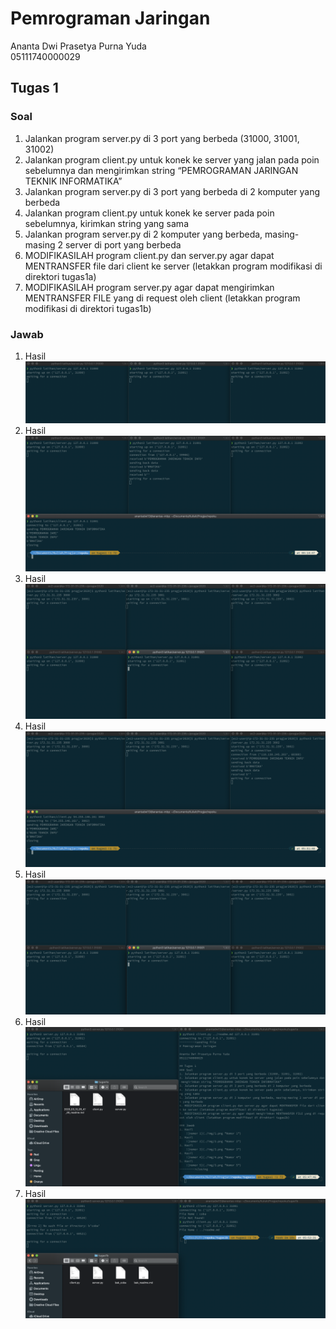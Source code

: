 # Pemrograman Jaringan

Ananta Dwi Prasetya Purna Yuda  
05111740000029

## Tugas 1
### Soal
1. Jalankan program server.py di 3 port yang berbeda (31000, 31001, 31002)
2. Jalankan program client.py untuk konek ke server yang jalan pada poin sebelumnya dan mengirimkan string “PEMROGRAMAN JARINGAN TEKNIK INFORMATIKA”
3. Jalankan program server.py di 3 port yang berbeda di 2 komputer yang berbeda
4. Jalankan program client.py untuk konek ke server pada poin sebelumnya, kirimkan string yang sama
5. Jalankan program server.py di 2 komputer yang berbeda, masing-masing 2 server di port yang berbeda
6. MODIFIKASILAH program client.py dan server.py agar dapat MENTRANSFER file dari client ke server (letakkan program modifikasi di direktori tugas1a)
7. MODIFIKASILAH program server.py agar dapat mengirimkan MENTRANSFER FILE yang di request oleh client (letakkan program modifikasi di direktori tugas1b)

### Jawab
1. Hasil
    ![nomor 1](./img/1.png "Nomor 1")
2. Hasil
    ![nomor 2](./img/2.png "Nomor 2")
3. Hasil
    ![nomor 3](./img/3.png "Nomor 3")
4. Hasil
    ![nomor 4](./img/4.png "Nomor 4")
5. Hasil
    ![nomor 5](./img/3.png "Nomor 5")
6. Hasil
    ![nomor 6](./img/6.png "Nomor 6")
7. Hasil
    ![nomor 7](./img/7.png "Nomor 7")